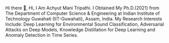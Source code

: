 Hi there 👋, Hi, I Am Achyut Mani Tripathi. I Obtained My Ph.D.(2021) from The Department of Computer Science & Engineering at Indian Institute of Technology Guwahati (IIT-Guwahati), Assam, India.
My Research Interests Include:
Deep Learning for Environmental Sound Classification, Adversarial Attacks on Deep Models, Knowledge Distillation for Deep Learning and Anomaly Detection in Time Series. 

<!--
**achyutmani/achyutmani** is a ✨ _special_ ✨ repository because its `README.md` (this file) appears on your GitHub profile.

Here are some ideas to get you started:

- 🔭 I’m currently working on ...
- 🌱 I’m currently learning ...
- 👯 I’m looking to collaborate on ...
- 🤔 I’m looking for help with ...
- 💬 Ask me about ...
- 📫 How to reach me: ...
- 😄 Pronouns: ...
- ⚡ Fun fact: ...
-->
